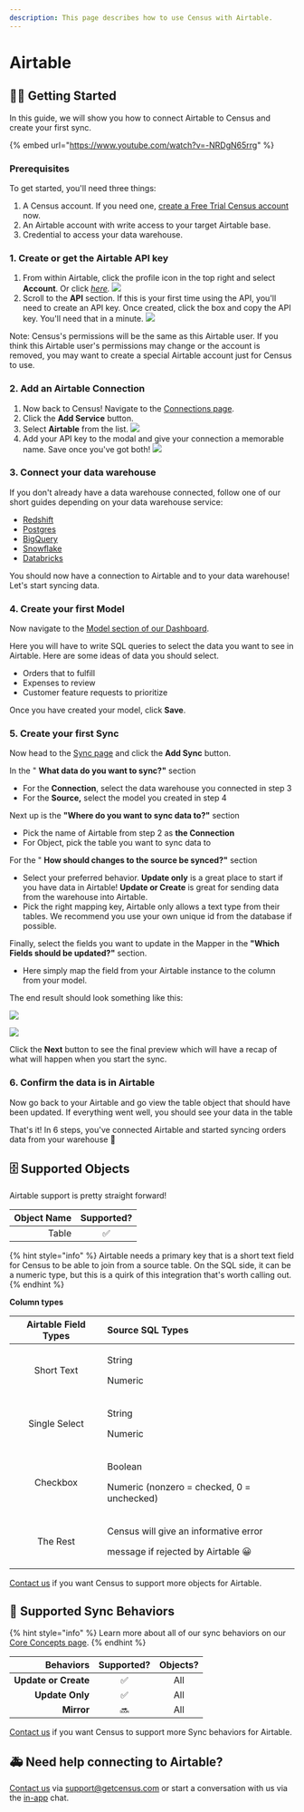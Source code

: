 ```yaml
---
description: This page describes how to use Census with Airtable.
---
```


# Airtable

## 🏃‍♀️ Getting Started

In this guide, we will show you how to connect Airtable to Census and create your first sync.

{% embed url="https://www.youtube.com/watch?v=-NRDgN65rrg" %}

### Prerequisites <a id="0-prerequisites"></a>

To get started, you'll need three things:

1. A Census account​. If you need one, [create a Free Trial Census account](https://app.getcensus.com/)​ now.
2. An Airtable account with write access to your target Airtable base. 
3. Credential to access your data warehouse. 

### 1. Create or get the Airtable API key

1. From within Airtable, click the profile icon in the top right and select **Account**. Or click [_here_](https://airtable.com/account)_._  ![](../.gitbook/assets/screely-1629998696109.png) 
2. Scroll to the **API** section. If this is your first time using the API, you'll need to create an API key. Once created, click the box and copy the API key. You'll need that in a minute.   ![](../.gitbook/assets/screely-1629998745164.png) 

Note: Census's permissions will be the same as this Airtable user. If you think this Airtable user's permissions may change or the account is removed, you may want to create a special Airtable account just for Census to use.

### 2. Add an Airtable Connection

1. Now back to Census! Navigate to the [Connections page](https://app.getcensus.com/connections).
2. Click the **Add Service** button.
3. Select **Airtable** from the list. ![](../.gitbook/assets/screely-1629998477683.png) 
4. Add your API key to the modal and give your connection a memorable name. Save once you've got both! ![](../.gitbook/assets/screely-1629999170323.png) 



### 3. Connect your data warehouse

If you don't already have a data warehouse connected, follow one of our short guides depending on your data warehouse service:

* [Redshift](https://help.getcensus.com/article/10-configuring-redshift-postgresql-access)
* [Postgres](https://help.getcensus.com/article/10-configuring-redshift-postgresql-access)
* [BigQuery](https://help.getcensus.com/article/21-configuring-bigquery-access)
* [Snowflake](https://help.getcensus.com/article/8-configuring-snowflake-access)
* [Databricks](../sources/databricks.md)

You should now have a connection to Airtable and to your data warehouse! Let's start syncing data. 

### 4. Create your first Model <a id="3-create-your-first-model"></a>

Now navigate to the [Model section of our Dashboard](https://app.getcensus.com/models).​‌

Here you will have to write SQL queries to select the data you want to see in Airtable. Here are some ideas of data you should select‌.

* Orders that to fulfill
* Expenses to review
* Customer feature requests to prioritize

Once you have created your model, click **Save**.‌

### 5. Create your first Sync <a id="4-create-your-first-sync"></a>

Now head to the [Sync page](https://app.getcensus.com/syncs) and click the **Add Sync** button‌.

In the " **What data do you want to sync?"** section‌

* For the **Connection**, select the data warehouse you connected in step 3
* For the **Source,** select the model you created in step 4

Next up is the **"Where do you want to sync data to?"** section‌

* Pick the name of Airtable from step 2 as **the Connection**
* For Object, pick the table you want to sync data to

For the " **How should changes to the source be synced?"** section‌

* Select your preferred behavior. **Update only** is a great place to start if you have data in Airtable! **Update or Create** is great for sending data from the warehouse into Airtable.
* Pick the right mapping key, Airtable only allows a text type from their tables. We recommend you use your own unique id from the database if possible.

Finally, select the fields you want to update in the Mapper in the **"Which Fields should be updated?"** section‌.

* Here simply map the field from your Airtable instance to the column from your model.

The end result should look something like this​:

![](../.gitbook/assets/screen-shot-2021-08-27-at-11.34.46-am.png)

![](../.gitbook/assets/screen-shot-2021-08-27-at-11.34.57-am%20%281%29.png)

Click the **Next** button to see the final preview which will have a recap of what will happen when you start the sync‌.

### 6. Confirm the data is in Airtable <a id="5-confirm-the-data-is-in-intercom"></a>

Now go back to your Airtable and go view the table object that should have been updated. If everything went well, you should see your data in the table​

That's it! In 6 steps, you've connected Airtable and started syncing orders data from your warehouse 🎉

## 🗄 Supported Objects

Airtable support is pretty straight forward!

| **Object Name** | **Supported?** |
| ---: | :---: |
| Table | ✅ |

{% hint style="info" %}
Airtable needs a primary key that is a short text field for Census to be able to join from a source table. On the SQL side, it can be a numeric type, but this is a quirk of this integration that's worth calling out.
{% endhint %}

**Column types**

<table>
  <thead>
    <tr>
      <th style="text-align:center">Airtable Field Types</th>
      <th style="text-align:left">Source SQL Types</th>
    </tr>
  </thead>
  <tbody>
    <tr>
      <td style="text-align:center">Short Text</td>
      <td style="text-align:left">
        <p>String</p>
        <p>Numeric</p>
      </td>
    </tr>
    <tr>
      <td style="text-align:center">Single Select</td>
      <td style="text-align:left">
        <p>String</p>
        <p>Numeric</p>
      </td>
    </tr>
    <tr>
      <td style="text-align:center">Checkbox</td>
      <td style="text-align:left">
        <p>Boolean</p>
        <p>Numeric (nonzero = checked, 0 = unchecked)</p>
      </td>
    </tr>
    <tr>
      <td style="text-align:center">The Rest</td>
      <td style="text-align:left">
        <p>Census will give an informative error</p>
        <p>message if rejected by Airtable &#x1F600;</p>
      </td>
    </tr>
  </tbody>
</table>

[Contact us](mailto:support@getcensus.com) if you want Census to support more objects for Airtable.

## 🔄 Supported Sync Behaviors

{% hint style="info" %}
Learn more about all of our sync behaviors on our [Core Concepts page](../basics/core-concept.md#the-different-sync-behaviors).
{% endhint %}

| **Behaviors** | **Supported?** | **Objects?** |
| ---: | :---: | :---: |
| **Update or Create** | ✅ | All |
| **Update Only** | ✅ | All |
| **Mirror** | 🔜 | All |

[Contact us](mailto:support@getcensus.com) if you want Census to support more Sync behaviors for Airtable.

## 🚑 Need help connecting to Airtable?

[Contact us](mailto:support@getcensus.com) via support@getcensus.com or start a conversation with us via the [in-app](https://app.getcensus.com) chat.

